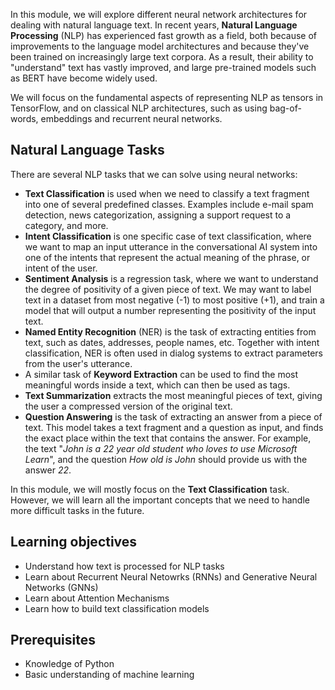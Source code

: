 In this module, we will explore different neural network architectures for dealing with natural language text. In recent years, **Natural Language Processing** (NLP) has experienced fast growth as a field, both because of improvements to the language model architectures and because they've been trained on increasingly large text corpora. As a result, their ability to "understand" text has vastly improved, and large pre-trained models such as BERT have become widely used.

We will focus on the fundamental aspects of representing NLP as tensors in TensorFlow, and on classical NLP architectures, such as using bag-of-words, embeddings and recurrent neural networks.

## Natural Language Tasks

There are several NLP tasks that we can solve using neural networks:
* **Text Classification** is used when we need to classify a text fragment into one of several predefined classes. Examples include e-mail spam detection, news categorization, assigning a support request to a category, and more. 
* **Intent Classification** is one specific case of text classification, where we want to map an input utterance in the conversational AI system into one of the intents that represent the actual meaning of the phrase, or intent of the user. 
* **Sentiment Analysis** is a regression task, where we want to understand the degree of positivity of a given piece of text. We may want to label text in a dataset from most negative (-1) to most positive (+1), and train a model that will output a number representing the positivity of the input text.
* **Named Entity Recognition** (NER) is the task of extracting entities from text, such as dates, addresses, people names, etc. Together with intent classification, NER is often used in dialog systems to extract parameters from the user's utterance. 
* A similar task of **Keyword Extraction** can be used to find the most meaningful words inside a text, which can then be used as tags.    
* **Text Summarization** extracts the most meaningful pieces of text, giving the user a compressed version of the original text. 
* **Question Answering** is the task of extracting an answer from a piece of text. This model takes a text fragment and a question as input, and finds the exact place within the text that contains the answer. For example, the text "*John is a 22 year old student who loves to use Microsoft Learn*", and the question *How old is John* should provide us with the answer *22*.

In this module, we will mostly focus on the **Text Classification** task. However, we will learn all the important concepts that we need to handle more difficult tasks in the future.

## Learning objectives
- Understand how text is processed for NLP tasks
- Learn about Recurrent Neural Netowrks (RNNs) and Generative Neural Networks (GNNs)
- Learn about Attention Mechanisms
- Learn how to build text classification models

## Prerequisites
- Knowledge of Python
- Basic understanding of machine learning